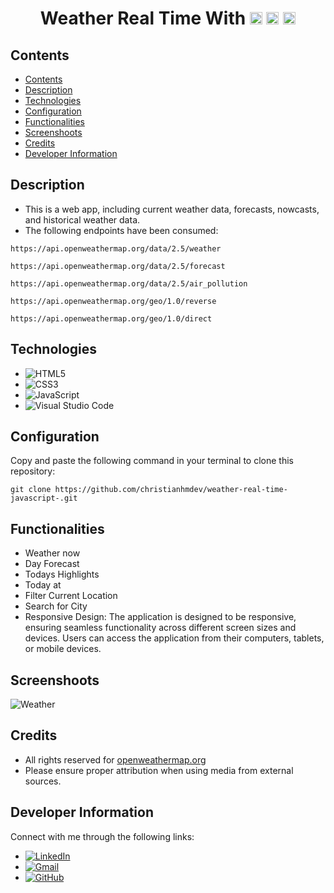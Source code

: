<div align="center">
  <h1>Weather Real Time With 
    <img src="https://img.shields.io/badge/-HTML5-orange?logo=html5&logoColor=white" alt="HTML5" height="20"/>
    <img src="https://img.shields.io/badge/-CSS3-blue?logo=css3&logoColor=white" alt="CSS3" height="20"/>
    <img src="https://img.shields.io/badge/-JavaScript-yellow?logo=javascript&logoColor=white" alt="JavaScript" height="20"/>
  </h1>
</div>

## Contents

- [Contents](#contents)
- [Description](#description)
- [Technologies](#technologies)
- [Configuration](#configuration)
- [Functionalities](#functionalities)
- [Screenshoots](#screenshoots)
- [Credits](#credits)
- [Developer Information](#developer-information)

## Description

- This is a web app, including current weather data, forecasts, nowcasts, and historical weather data.
- The following endpoints have been consumed:

```
https://api.openweathermap.org/data/2.5/weather
```

```
https://api.openweathermap.org/data/2.5/forecast
```

```
https://api.openweathermap.org/data/2.5/air_pollution
```

```
https://api.openweathermap.org/geo/1.0/reverse
```

```
https://api.openweathermap.org/geo/1.0/direct
```
## Technologies

- ![HTML5](https://img.shields.io/badge/-HTML5-orange?logo=html5&logoColor=white)
- ![CSS3](https://img.shields.io/badge/-CSS3-blue?logo=css3&logoColor=white)
- ![JavaScript](https://img.shields.io/badge/-JavaScript-yellow?logo=javascript&logoColor=white)
- ![Visual Studio Code](https://img.shields.io/badge/-Visual%20Studio%20Code-007ACC?logo=visual-studio-code&logoColor=white)

## Configuration

Copy and paste the following command in your terminal to clone this repository:

```
git clone https://github.com/christianhmdev/weather-real-time-javascript-.git
```


## Functionalities

- Weather now
- Day Forecast
- Todays Highlights
- Today at
- Filter Current Location
- Search for City
- Responsive Design: The application is designed to be responsive, ensuring seamless functionality across different screen sizes and devices. Users can access the application from their computers, tablets, or mobile devices.


## Screenshoots

![Weather](https://res.cloudinary.com/ddmcwbdtl/image/upload/v1702891469/weather-real-time.png)

## Credits

- All rights reserved for [openweathermap.org](https://openweathermap.org/)
- Please ensure proper attribution when using media from external sources.

## Developer Information

Connect with me through the following links:

- [![LinkedIn](https://img.shields.io/badge/LinkedIn-blue?logo=linkedin)](https://www.linkedin.com/in/christianhuamandev/)
- [![Gmail](https://img.shields.io/badge/Gmail-red?logo=gmail)](mailto:christianhuamandev@gmail.com)
- [![GitHub](https://img.shields.io/badge/GitHub-black?logo=github)](https://github.com/christianhmdev/)
